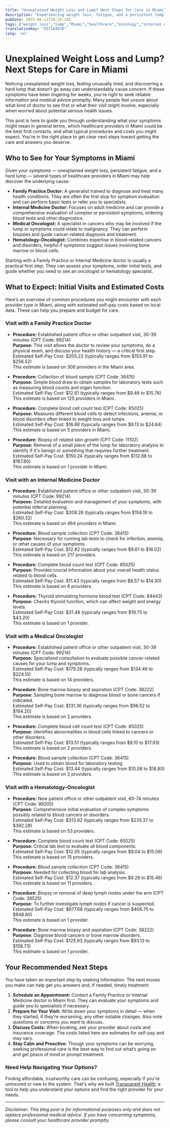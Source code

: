 ```yaml
---
title: "Unexplained Weight Loss and Lump? Next Steps for Care in Miami"
description: "Experiencing weight loss, fatigue, and a persistent lump? Learn who to see, expected costs, and how to take your next steps in Miami."
pubDate: 2025-06-11T16:25:29Z
tags: ["weight loss","lump","Miami","healthcare","oncology","internal medicine","family practice","medical costs","doctor visit"]
translationKey: "557164970"
lang: 'en'
---
```


# Unexplained Weight Loss and Lump? Next Steps for Care in Miami

Noticing unexplained weight loss, feeling unusually tired, and discovering a hard lump that doesn’t go away can understandably cause concern. If these symptoms have been lingering for weeks, you're right to seek reliable information and medical advice promptly. Many people feel unsure about what kind of doctor to see first or what their visit might involve, especially when worried about potential serious health issues.

This post is here to guide you through understanding what your symptoms might mean in general terms, which healthcare providers in Miami could be the best first contacts, and what typical procedures and costs you might expect. You're in the right place to get clear next steps toward getting the care and answers you deserve.

## Who to See for Your Symptoms in Miami

Given your symptoms — unexplained weight loss, persistent fatigue, and a hard lump — several types of healthcare providers in Miami may help discover the underlying cause:

- **Family Practice Doctor:** A generalist trained to diagnose and treat many health conditions. They are often the first stop for symptom evaluation and can perform basic tests or refer you to specialists.
- **Internal Medicine Doctor:** Focuses on adult medicine and can provide a comprehensive evaluation of complex or persistent symptoms, ordering blood tests and other diagnostics.
- **Medical Oncologist:** A specialist in cancers who may be involved if the lump or symptoms could relate to malignancy. They can perform biopsies and guide cancer-related diagnosis and treatment.
- **Hematology-Oncologist:** Combines expertise in blood-related cancers and disorders, helpful if symptoms suggest issues involving bone marrow or blood cells.

Starting with a Family Practice or Internal Medicine doctor is usually a practical first step. They can assess your symptoms, order initial tests, and guide whether you need to see an oncologist or hematology specialist.

## What to Expect: Initial Visits and Estimated Costs

Here’s an overview of common procedures you might encounter with each provider type in Miami, along with estimated self-pay costs based on local data. These can help you prepare and budget for care.

### Visit with a Family Practice Doctor

- **Procedure:** Established patient office or other outpatient visit, 30-39 minutes (CPT Code: 99214)  
  **Purpose:** This visit allows the doctor to review your symptoms, do a physical exam, and discuss your health history — a critical first step.  
  Estimated Self-Pay Cost: $205.22 (typically ranges from $153.91 to $256.52)  
  This estimate is based on 306 providers in the Miami area.

- **Procedure:** Collection of blood sample (CPT Code: 36415)  
  **Purpose:** Simple blood draw to obtain samples for laboratory tests such as measuring blood counts and organ function.  
  Estimated Self-Pay Cost: $12.61 (typically ranges from $9.46 to $15.76)  
  This estimate is based on 125 providers in Miami.

- **Procedure:** Complete blood cell count test (CPT Code: 85025)  
  **Purpose:** Measures different blood cells to detect infections, anemia, or blood disorders often linked to weight loss and lumps.  
  Estimated Self-Pay Cost: $16.88 (typically ranges from $9.13 to $24.64)  
  This estimate is based on 5 providers in Miami.

- **Procedure:** Biopsy of related skin growth (CPT Code: 11102)  
  **Purpose:** Removal of a small piece of the lump for laboratory analysis to identify if it's benign or something that requires further treatment.  
  Estimated Self-Pay Cost: $150.24 (typically ranges from $112.68 to $187.80)  
  This estimate is based on 1 provider in Miami.

### Visit with an Internal Medicine Doctor

- **Procedure:** Established patient office or other outpatient visit, 30-39 minutes (CPT Code: 99214)  
  **Purpose:** Detailed evaluation and management of your symptoms, with potential referral planning.  
  Estimated Self-Pay Cost: $208.26 (typically ranges from $156.19 to $260.32)  
  This estimate is based on 464 providers in Miami.

- **Procedure:** Blood sample collection (CPT Code: 36415)  
  **Purpose:** Necessary for running lab tests to check for infection, anemia, or other causes of your symptoms.  
  Estimated Self-Pay Cost: $12.82 (typically ranges from $9.61 to $16.02)  
  This estimate is based on 217 providers.

- **Procedure:** Complete blood count test (CPT Code: 85025)  
  **Purpose:** Provides crucial information about your overall health status related to blood cells.  
  Estimated Self-Pay Cost: $11.43 (typically ranges from $8.57 to $14.30)  
  This estimate is based on 6 providers.

- **Procedure:** Thyroid stimulating hormone blood test (CPT Code: 84443)  
  **Purpose:** Checks thyroid function, which can affect weight and energy levels.  
  Estimated Self-Pay Cost: $31.48 (typically ranges from $19.75 to $43.20)  
  This estimate is based on 1 provider.

### Visit with a Medical Oncologist

- **Procedure:** Established patient office or other outpatient visit, 30-39 minutes (CPT Code: 99214)  
  **Purpose:** Specialized consultation to evaluate possible cancer-related causes for your lump and symptoms.  
  Estimated Self-Pay Cost: $179.28 (typically ranges from $134.46 to $224.10)  
  This estimate is based on 14 providers.

- **Procedure:** Bone marrow biopsy and aspiration (CPT Code: 38222)  
  **Purpose:** Sampling bone marrow to diagnose blood or bone cancers if indicated.  
  Estimated Self-Pay Cost: $131.36 (typically ranges from $98.52 to $164.20)  
  This estimate is based on 2 providers.

- **Procedure:** Complete blood cell count test (CPT Code: 85025)  
  **Purpose:** Identifies abnormalities in blood cells linked to cancers or other disorders.  
  Estimated Self-Pay Cost: $13.51 (typically ranges from $9.10 to $17.93)  
  This estimate is based on 2 providers.

- **Procedure:** Blood sample collection (CPT Code: 36415)  
  **Purpose:** Used to obtain blood for laboratory testing.  
  Estimated Self-Pay Cost: $13.44 (typically ranges from $10.08 to $16.80)  
  This estimate is based on 2 providers.

### Visit with a Hematology-Oncologist

- **Procedure:** New patient office or other outpatient visit, 60-74 minutes (CPT Code: 99205)  
  **Purpose:** Comprehensive initial evaluation of complex symptoms possibly related to blood cancers or disorders.  
  Estimated Self-Pay Cost: $313.82 (typically ranges from $235.37 to $392.28)  
  This estimate is based on 53 providers.

- **Procedure:** Complete blood count test (CPT Code: 85025)  
  **Purpose:** Critical lab test to evaluate all blood components.  
  Estimated Self-Pay Cost: $12.05 (typically ranges from $9.04 to $15.06)  
  This estimate is based on 15 providers.

- **Procedure:** Blood sample collection (CPT Code: 36415)  
  **Purpose:** Needed for collecting blood for lab analysis.  
  Estimated Self-Pay Cost: $12.37 (typically ranges from $9.28 to $15.46)  
  This estimate is based on 11 providers.

- **Procedure:** Biopsy or removal of deep lymph nodes under the arm (CPT Code: 38525)  
  **Purpose:** To further investigate lymph nodes if cancer is suspected.  
  Estimated Self-Pay Cost: $677.68 (typically ranges from $406.75 to $948.60)  
  This estimate is based on 1 provider.

- **Procedure:** Bone marrow biopsy and aspiration (CPT Code: 38222)  
  **Purpose:** Diagnose blood cancers or bone marrow disorders.  
  Estimated Self-Pay Cost: $125.93 (typically ranges from $93.13 to $158.73)  
  This estimate is based on 1 provider.

## Your Recommended Next Steps

You have taken an important step by seeking information. The next moves you make can help get you answers and, if needed, timely treatment:

1. **Schedule an Appointment:** Contact a Family Practice or Internal Medicine doctor in Miami first. They can evaluate your symptoms and guide you to specialists if necessary.
2. **Prepare for Your Visit:** Write down your symptoms in detail — when they started, if they’re worsening, any other notable changes. Also note questions or concerns you want to discuss.
3. **Discuss Costs:** When booking, ask your provider about costs and insurance coverage. The costs listed here are estimates for self-pay and may vary.
4. **Stay Calm and Proactive:** Though your symptoms can be worrying, seeking professional care is the best way to find out what’s going on and get peace of mind or prompt treatment.

### Need Help Navigating Your Options?

Finding affordable, trustworthy care can be confusing, especially if you're uninsured or new to the system. That's why we built [Transparent Health](https://transparenthealth.ai): a tool to help you understand your options and find the right provider for your needs. 

---

*Disclaimer: This blog post is for informational purposes only and does not replace professional medical advice. If you have concerning symptoms, please consult your healthcare provider promptly.*